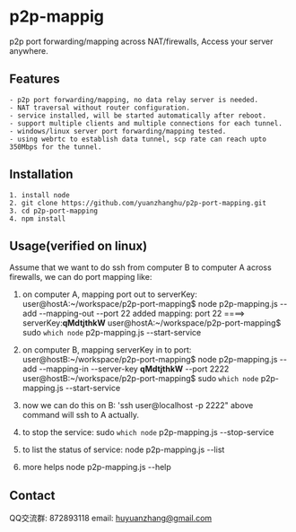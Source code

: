 # p2p-mappig
p2p port forwarding/mapping across NAT/firewalls, Access your server anywhere.
## Features
```
- p2p port forwarding/mapping, no data relay server is needed.
- NAT traversal without router configuration.
- service installed, will be started automatically after reboot.
- support multiple clients and multiple connections for each tunnel.
- windows/linux server port forwarding/mapping tested.
- using webrtc to establish data tunnel, scp rate can reach upto 350Mbps for the tunnel.
```
## Installation
```
1. install node
2. git clone https://github.com/yuanzhanghu/p2p-port-mapping.git
3. cd p2p-port-mapping
4. npm install
```
## Usage(verified on linux)
Assume that we want to do ssh from computer B to computer A across firewalls, we can do port mapping like:
1. on computer A, mapping port out to serverKey:
user@hostA:~/workspace/p2p-port-mapping$ node p2p-mapping.js --add --mapping-out --port 22
added mapping: port 22 ====> serverKey:**qMdtjthkW**
user@hostA:~/workspace/p2p-port-mapping$ sudo `which node` p2p-mapping.js --start-service

2. on computer B, mapping serverKey in to port:
user@hostB:~/workspace/p2p-port-mapping$ node p2p-mapping.js --add --mapping-in --server-key **qMdtjthkW** --port 2222
user@hostB:~/workspace/p2p-port-mapping$ sudo `which node` p2p-mapping.js --start-service

3. now we can do this on B:
'ssh user@localhost -p 2222"
above command will ssh to A actually.

4. to stop the service: 
sudo `which node` p2p-mapping.js --stop-service

5. to list the status of service: 
node p2p-mapping.js --list

6. more helps
node p2p-mapping.js --help

## Contact
QQ交流群: 872893118
email: huyuanzhang@gmail.com
